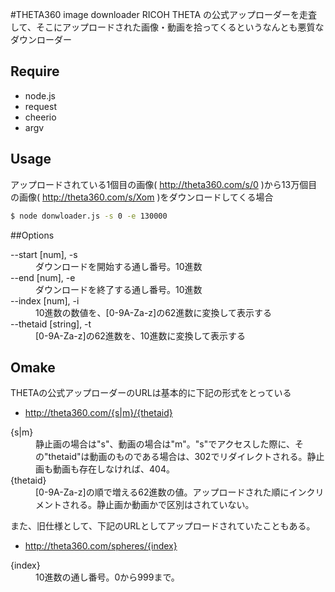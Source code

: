 #THETA360 image downloader
RICOH THETA の公式アップローダーを走査して、そこにアップロードされた画像・動画を拾ってくるというなんとも悪質なダウンローダー

## Require
- node.js
 - request
 - cheerio
 - argv

## Usage
アップロードされている1個目の画像( http://theta360.com/s/0 )から13万個目の画像( http://theta360.com/s/Xom )をダウンロードしてくる場合
```bash
$ node donwloader.js -s 0 -e 130000
```

##Options
<dl>
  <dt>--start [num], -s</dt>
  <dd>ダウンロードを開始する通し番号。10進数</dd>
  <dt>--end [num], -e</dt>
  <dd>ダウンロードを終了する通し番号。10進数</dd>
  <dt>--index [num], -i</dt>
  <dd>10進数の数値を、[0-9A-Za-z]の62進数に変換して表示する</dd>
  <dt>--thetaid [string], -t</dt>
  <dd>[0-9A-Za-z]の62進数を、10進数に変換して表示する</dd>
</dl>

## Omake
THETAの公式アップローダーのURLは基本的に下記の形式をとっている
- http://theta360.com/{s|m}/{thetaid}
<dl>
  <dt>{s|m}</dt>
  <dd>静止画の場合は"s"、動画の場合は"m"。"s"でアクセスした際に、その"thetaid"は動画のものである場合は、302でリダイレクトされる。静止画も動画も存在しなければ、404。</dd>
  <dt>{thetaid}</dt>
  <dd>[0-9A-Za-z]の順で増える62進数の値。アップロードされた順にインクリメントされる。静止画か動画かで区別はされていない。</dd>
</dl>

また、旧仕様として、下記のURLとしてアップロードされていたこともある。
- http://theta360.com/spheres/{index}
<dl>
  <dt>{index}</dt>
  <dd>10進数の通し番号。0から999まで。</dd>
</dl>


